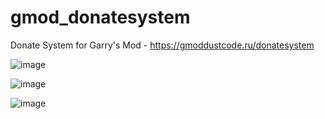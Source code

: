 # gmod_donatesystem
Donate System for Garry's Mod - https://gmoddustcode.ru/donatesystem

![image](https://user-images.githubusercontent.com/32637590/115452992-cb1c8400-a227-11eb-8d4e-0955c9ff043b.png)

![image](https://user-images.githubusercontent.com/32637590/115453029-d8397300-a227-11eb-9dee-a577e054bd40.png)

![image](https://user-images.githubusercontent.com/32637590/115453068-e12a4480-a227-11eb-842c-dcba2be86196.png)
